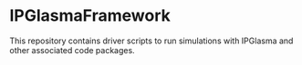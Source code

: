# IPGlasmaFramework
This repository contains driver scripts to run simulations with IPGlasma and other associated code packages.
